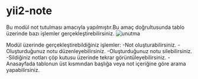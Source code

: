 # yii2-note

Bu modül not tutulması amacıyla yapılmıştır.Bu amaç doğrultusunda tablo üzerinde bazı işlemler gerçekleştirebilirsiniz.
![unutma](https://user-images.githubusercontent.com/49278142/104763518-13cf2780-5777-11eb-91fe-521fc2aded32.gif)

Modül üzerinde gerçekleştirebildiğiniz işlemler:
-Not oluşturabilirsiniz.
-Oluşturduğunuz notu düzenleyebilirsiniz.
-Oluşturduğunuz notu silebilirsiniz.
-Sildiğiniz notları çöp kutusu üzerinde tekrar görüntüleyebilirsiniz.
-Anasayfada tablonun üst kısmından başlığa veya not içeriğine göre arama yapabilirsiniz.
